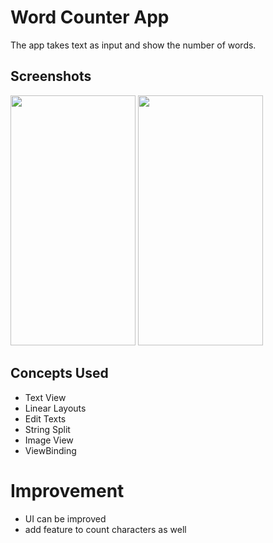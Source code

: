 # Word Counter App
The app takes text as input and show the number of words.

## Screenshots
<img src="https://user-images.githubusercontent.com/43132866/95059102-13ee6e80-0716-11eb-8cf6-e6be2c2b787b.png" width="200" height="400" />  <img src="https://user-images.githubusercontent.com/43132866/95059108-15b83200-0716-11eb-8451-36dbe0c040f6.png" width="200" height="400" />   

## Concepts Used
- Text View
- Linear Layouts
- Edit Texts
- String Split
- Image View
- ViewBinding

# Improvement
- UI can be improved
- add feature to count characters as well
